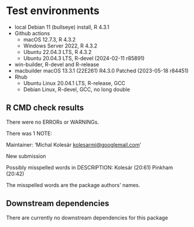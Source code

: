 # Test environments
* local Debian 11 (bullseye) install, R 4.3.1
* Github actions
  - macOS 12.7.3, R 4.3.2
  - Windows Server 2022, R 4.3.2
  - Ubuntu 22.04.3 LTS, R 4.3.2
  - Ubuntu 20.04.3 LTS, R-devel (2024-02-11 r85891)
* win-builder, R-devel and R-release
* macbuilder macOS 13.3.1 (22E261) R4.3.0 Patched (2023-05-18 r84451)
* Rhub
  - Ubuntu Linux 20.04.1 LTS, R-release, GCC
  - Debian Linux, R-devel, GCC, no long double

## R CMD check results
There were no ERRORs or WARNINGs.

There was 1 NOTE:

  Maintainer: ‘Michal Kolesár <kolesarmi@googlemail.com>’

  New submission

  Possibly misspelled words in DESCRIPTION:
    Kolesár (20:61)
    Pinkham (20:42)

The misspelled words are the package authors' names.

## Downstream dependencies
There are currently no downstream dependencies for this package
